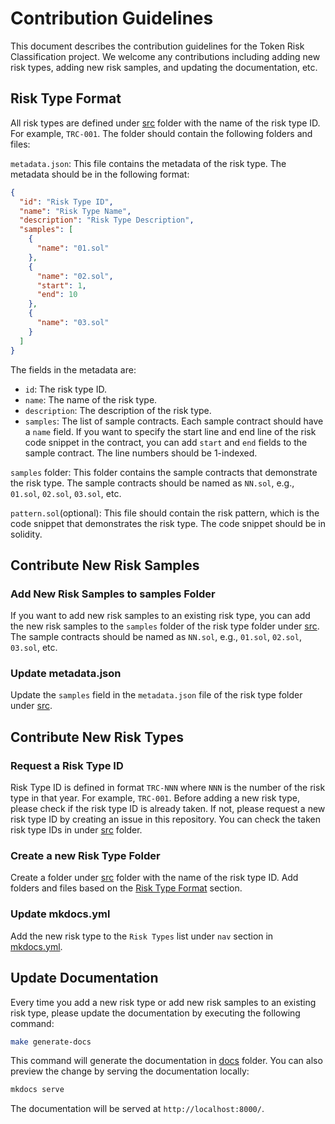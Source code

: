 # Contribution Guidelines

This document describes the contribution guidelines for the Token Risk Classification project. We welcome any contributions including adding new risk types, adding new risk samples, and updating the documentation, etc.

## Risk Type Format

All risk types are defined under [src](https://github.com/cryptousersecurity/token-risk-classification/tree/main/src) folder with the name of the risk type ID. For example, `TRC-001`. The folder should contain the following folders and files:

`metadata.json`: This file contains the metadata of the risk type. The metadata should be in the following format:
```json
{
  "id": "Risk Type ID",
  "name": "Risk Type Name",
  "description": "Risk Type Description",
  "samples": [
    {
      "name": "01.sol"
    },
    {
      "name": "02.sol",
      "start": 1,
      "end": 10
    },
    {
      "name": "03.sol"
    }
  ]
}
```
The fields in the metadata are:

- `id`: The risk type ID.
- `name`: The name of the risk type.
- `description`: The description of the risk type.
- `samples`: The list of sample contracts. Each sample contract should have a `name` field. If you want to specify the start line and end line of the risk code snippet in the contract, you can add `start` and `end` fields to the sample contract. The line numbers should be 1-indexed.

`samples` folder: This folder contains the sample contracts that demonstrate the risk type. The sample contracts should be named as `NN.sol`, e.g., `01.sol`, `02.sol`, `03.sol`, etc.

`pattern.sol`(optional): This file should contain the risk pattern, which is the code snippet that demonstrates the risk type. The code snippet should be in solidity.

## Contribute New Risk Samples

### Add New Risk Samples to samples Folder

If you want to add new risk samples to an existing risk type, you can add the new risk samples to the `samples` folder of the risk type folder under [src](https://github.com/cryptousersecurity/token-risk-classification/tree/main/src). The sample contracts should be named as `NN.sol`, e.g., `01.sol`, `02.sol`, `03.sol`, etc.

### Update metadata.json

Update the `samples` field in the `metadata.json` file of the risk type folder under [src](https://github.com/cryptousersecurity/token-risk-classification/tree/main/src).

## Contribute New Risk Types

### Request a Risk Type ID

Risk Type ID is defined in format `TRC-NNN` where `NNN` is the number of the risk type in that year. For example, `TRC-001`.
Before adding a new risk type, please check if the risk type ID is already taken. If not, please request a new risk type ID by creating an issue in this repository. You can check the taken risk type IDs in under [src](https://github.com/cryptousersecurity/token-risk-classification/tree/main/src) folder.

### Create a new Risk Type Folder

Create a folder under [src](https://github.com/cryptousersecurity/token-risk-classification/tree/main/src) folder with the name of the risk type ID. Add folders and files based on the [Risk Type Format](#risk-type-format) section.

### Update mkdocs.yml

Add the new risk type to the `Risk Types` list under `nav` section in [mkdocs.yml](https://github.com/cryptousersecurity/token-risk-classification/blob/main/mkdocs.yml#L17).

## Update Documentation
Every time you add a new risk type or add new risk samples to an existing risk type, please update the documentation by executing the following command:
```bash
make generate-docs
```
This command will generate the documentation in [docs](https://github.com/cryptousersecurity/token-risk-classification/tree/main/docs) folder.
You can also preview the change by serving the documentation locally:
```bash
mkdocs serve
```
The documentation will be served at `http://localhost:8000/`.
